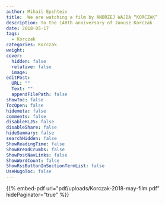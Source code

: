 ```yaml
---
author: Mihail Epshtein
title:  We are watching a film by ANDRZEJ WAJDA “KORCZAK”
description: To the 140th anniversary of Janusz Korczak
date: 2018-05-17
tags:
  - Korczak
categories: Korczak
weight:
cover:
  hidden: false
  relative: false
  image:
editPost:
  URL: ""
  Text: ""
  appendFilePath: false
showToc: false
TocOpen: false
hidemeta: false
comments: false
disableHLJS: false
disableShare: false
hideSummary: false
searchHidden: false
ShowReadingTime: false
ShowBreadCrumbs: false
ShowPostNavLinks: false
ShowWordCount: false
ShowRssButtonInSectionTermList: false
UseHugoToc: false
---
```

{{% embed-pdf url="pdf/uploads/Korczak-2018-may-film.pdf"  hidePaginator="true" %}}
